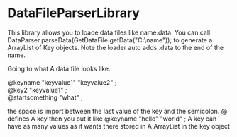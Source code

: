 # DataFileParserLibrary

This library allows you to loade data files like name.data. You can call DataParser.parseData(GetDataFile.getData("C:\name")); to generate a ArrayList of Key objects. Note the loader auto adds .data to the end of the name.

Going to what A data file looks like.

@keyname "keyvalue1" "keyvalue2" ;              
@key2 "keyvalue1" ;                 
@startsomething "what" ;            

the space is import between the last value of the key and the semicolon. @ defines A key then you put it like @keyname "hello" "world" ; A key can have as many values as it wants there stored in A ArrayList in the key object
